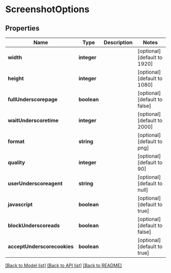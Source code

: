 # ScreenshotOptions

## Properties
Name | Type | Description | Notes
------------ | ------------- | ------------- | -------------
**width** | **integer** |  | [optional] [default to 1920]
**height** | **integer** |  | [optional] [default to 1080]
**fullUnderscorepage** | **boolean** |  | [optional] [default to false]
**waitUnderscoretime** | **integer** |  | [optional] [default to 2000]
**format** | **string** |  | [optional] [default to png]
**quality** | **integer** |  | [optional] [default to 90]
**userUnderscoreagent** | **string** |  | [optional] [default to null]
**javascript** | **boolean** |  | [optional] [default to true]
**blockUnderscoreads** | **boolean** |  | [optional] [default to false]
**acceptUnderscorecookies** | **boolean** |  | [optional] [default to true]

[[Back to Model list]](../README.md#documentation-for-models) [[Back to API list]](../README.md#documentation-for-api-endpoints) [[Back to README]](../README.md)


